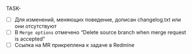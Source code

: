 <!--
    Прочитать перед созданием Merge Request
    http://wiki.pin/doku.php/programmers/workflow/review#сценарий_author
-->

<!-- Дописать номер задачи, в которую будет списывать время ревьювер -->
TASK-

<!-- Ссылка/и на изменения документации в текущей ветке -->


<!-- Описание изменений -->


<!-- Перед слиянием убедиться, что все галочки заполнены -->
- [ ] Для изменений, меняющих поведение, дописан changelog.txt или они отсутствуют
- [ ] В `Merge options` отмечено “Delete source branch when merge request is accepted”
- [ ] Ссылка на MR прикреплена к задаче в Redmine
